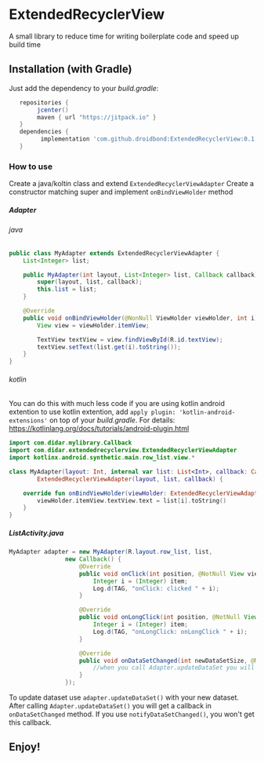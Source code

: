 # ExtendedRecyclerView
A small library to reduce time for writing boilerplate code and speed up build time

## Installation (with Gradle)
Just add the dependency to your *build.gradle*:

```groovy
   repositories {
        jcenter()
        maven { url "https://jitpack.io" }
   }
   dependencies {
         implementation 'com.github.droidbond:ExtendedRecyclerView:0.1.3'
   }
```
### How to use
Create a java/koltin class and extend ```ExtendedRecyclerViewAdapter```
Create a constructor matching super and implement ```onBindViewHolder``` method

##### Adapter
###### java
```java
public class MyAdapter extends ExtendedRecyclerViewAdapter {
    List<Integer> list;

    public MyAdapter(int layout, List<Integer> list, Callback callback) {
        super(layout, list, callback);
        this.list = list;
    }

    @Override
    public void onBindViewHolder(@NonNull ViewHolder viewHolder, int i) {
        View view = viewHolder.itemView;

        TextView textView = view.findViewById(R.id.textView);
        textView.setText(list.get(i).toString());
    }
}
```
###### kotlin
You can do this with much less code if you are using kotlin android extention
to use kotlin extention, add ```apply plugin: 'kotlin-android-extensions'``` on top of your *build.gradle*.
For details: https://kotlinlang.org/docs/tutorials/android-plugin.html

```kotlin
import com.didar.mylibrary.Callback
import com.didar.extendedrecyclerview.ExtendedRecyclerViewAdapter
import kotlinx.android.synthetic.main.row_list.view.*

class MyAdapter(layout: Int, internal var list: List<Int>, callback: Callback) :
        ExtendedRecyclerViewAdapter(layout, list, callback) {

    override fun onBindViewHolder(viewHolder: ExtendedRecyclerViewAdapter.ViewHolder, i: Int) {
        viewHolder.itemView.textView.text = list[i].toString()
    }
}

```
##### ListActivity.java
```java
MyAdapter adapter = new MyAdapter(R.layout.row_list, list,
                new Callback() {
                    @Override
                    public void onClick(int position, @NotNull View view, @NotNull Object item) {
                        Integer i = (Integer) item;
                        Log.d(TAG, "onClick: clicked " + i);
                    }

                    @Override
                    public void onLongClick(int position, @NotNull View view, @NotNull Object item) {
                        Integer i = (Integer) item;
                        Log.d(TAG, "onLongClick: onLongClick " + i);
                    }

                    @Override
                    public void onDataSetChanged(int newDataSetSize, @NotNull List<?> newDataSet) {
                        //when you call Adapter.updateDataSet you will get new dataset with size here
                    }
                });
```
To update dataset use ```adapter.updateDataSet()``` with your new dataset. After calling ```Adapter.updateDataSet()``` you will get a callback in ```onDataSetChanged``` method. 
If you use ```notifyDataSetChanged()```, you won't get this callback.

## Enjoy!
